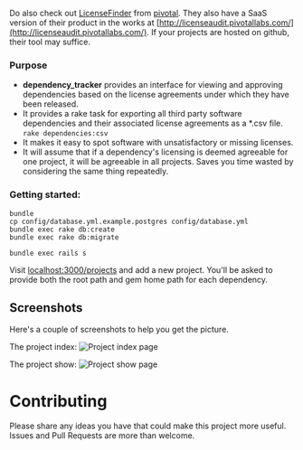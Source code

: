 Do also check out [LicenseFinder](https://github.com/pivotal/LicenseFinder) from [pivotal](https://github.com/pivotal). They also have a SaaS version of their product in the works at [http://licenseaudit.pivotallabs.com/](http://licenseaudit.pivotallabs.com/).  If your projects are hosted on github, their tool may suffice.

### Purpose

* **dependency_tracker** provides an interface for viewing and
approving dependencies based on the license agreements under which
they have been released.
* It provides a rake task for exporting all third party
software dependencies and their associated license agreements as a *.csv
file. `rake dependencies:csv`
* It makes it easy to spot software with unsatisfactory
or missing licenses.
* It will assume that if a dependency's licensing is deemed
agreeable for one project, it will be agreeable in all projects. Saves you
time wasted by considering the same thing repeatedly.

### Getting started:

    bundle
    cp config/database.yml.example.postgres config/database.yml
    bundle exec rake db:create
    bundle exec rake db:migrate

    bundle exec rails s

Visit [localhost:3000/projects](http://localhost:3000/projects) and add a new project. You'll be asked
to provide both the root path and gem home path for each dependency.

## Screenshots

Here's a couple of screenshots to help you get the picture.

The project index:
![Project index page](https://raw.github.com/rthbound/dependency_tracker/master/screenshots/projects_index.png)

The project show:
![Project show page](https://raw.github.com/rthbound/dependency_tracker/master/screenshots/project_show.png)
# Contributing

Please share any ideas you have that could make this project more useful. Issues and Pull Requests are more than welcome.
